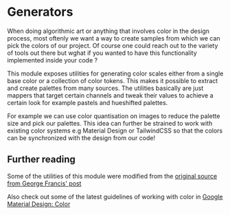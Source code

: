 # Generators

When doing algorithmic art or anything that involves color in the design process, most oftenly we want a way to create samples from which we can pick the colors of our project. Of course one could reach out to the variety of tools out there but wghat if you wanted to have this functionality implemented inside your code ? 

This module exposes utilities for generating color scales either from a single base color or a collection of color tokens. This makes it possible to extract and create palettes from many sources. The utilities basically are just mappers that target certain channels and tweak their values to achieve a certain look for example pastels and hueshifted palettes.

For example we can use color quantisation on images to reduce the palette size and pick our palettes. This idea can further be strained to work with existing color systems e.g Material Design or TailwindCSS so that the colors can be synchronized with the design from our code!

## Further reading

Some of the utilities of this module were modified from the [original source from George Francis' post](https://tympanus.net/codrops/2021/12/07/coloring-with-code-a-programmatic-approach-to-design/)

Also check out some of the latest guidelines of working with color in [Google Material Design: Color](https://m3.material.io/styles/color/system/overview)